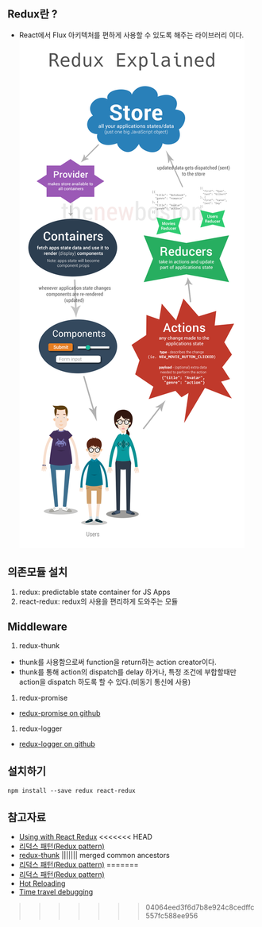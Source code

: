 ## Redux란 ?
 - React에서 Flux 아키텍처를 편하게 사용할 수 있도록 해주는 라이브러리 이다.
    ![React - 01](../img/ReactJS/react1.png)

## 의존모듈 설치
1. redux: predictable state container for JS Apps
1. react-redux: redux의 사용을 편리하게 도와주는 모듈

## Middleware
1. redux-thunk
 - thunk를 사용함으로써 function을 return하는 action creator이다.
 - thunk를 통해 action의 dispatch를 delay 하거나, 특정 조건에 부합할때만 action을 dispatch 하도록 할 수 있다.(비동기 통신에 사용)
1. redux-promise
 - [redux-promise on github](https://github.com/acdlite/redux-promise)
1. redux-logger
 - [redux-logger on github](https://github.com/evgenyrodionov/redux-logger)


## 설치하기
~~~
npm install --save redux react-redux
~~~

## 참고자료
 - [Using with React Redux](http://redux.js.org/docs/basics/UsageWithReact.html)
<<<<<<< HEAD
 - [리덕스 패턴(Redux pattern)](https://www.zerocho.com/category/React/post/57b60e7fcfbef617003bf456)
 - [redux-thunk](https://www.npmjs.com/package/redux-thunk)
||||||| merged common ancestors
 - [리덕스 패턴(Redux pattern)](https://www.zerocho.com/category/React/post/57b60e7fcfbef617003bf456)
=======
 - [리덕스 패턴(Redux pattern)](https://www.zerocho.com/category/React/post/57b60e7fcfbef617003bf456)
 - [Hot Reloading](https://facebook.github.io/react-native/blog/2016/03/24/introducing-hot-reloading.html)
 - [Time travel debugging](http://bestalign.github.io/2015/10/27/redux-hot-reloading-and-time-travel-debugging/)
>>>>>>> 04064eed3f6d7b8e924c8cedffc557fc588ee956
